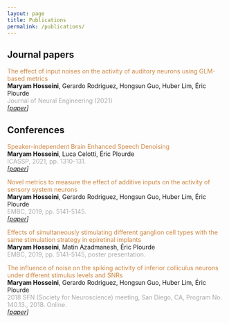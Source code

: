 ```yaml
---
layout: page
title: Publications
permalink: /publications/
---
```



## Journal papers

<tr>
<td valign="middle" width="760"><p><font color="Peru">The effect of input noises on the activity of auditory neurons using GLM-based metrics</font><br>
<strong>Maryam Hosseini</strong>, Gerardo Rodriguez, Hongsun Guo, Huber Lim, Éric Plourde <br>
<font color="#A9A9A9">Journal of Neural Engineering (2021)</font> <br> <em>
   <span style="font-weight: normal;">[<a href="https://doi.org/10.1088/1741-2552/abe979
" target="_blank">paper</a>]  </span>
   </em></p></td>
</tr>


## Conferences

<tr>
<td valign="middle" width="760"><p><font color="Peru">Speaker-independent Brain Enhanced Speech Denoising</font><br>
<strong>Maryam Hosseini</strong>, Luca Celotti, Éric Plourde <br>
<font color="#A9A9A9">ICASSP, 2021, pp. 1310-131.</font> <br> <em>
   <span style="font-weight: normal;">[<a href="https://doi.org/10.1109/ICASSP39728.2021.9414969
" target="_blank">paper</a>]  </span>
   </em></p></td>
</tr>

<tr>
<td valign="middle" width="760"><p><font color="Peru">Novel metrics to measure the effect of additive inputs on the activity of sensory system neurons</font><br>
<strong>Maryam Hosseini</strong>, Gerardo Rodriguez, Hongsun Guo, Huber Lim, Éric Plourde <br>
<font color="#A9A9A9">EMBC, 2019, pp. 5141-5145.</font> <br> <em>
   <span style="font-weight: normal;">[<a href="https://doi.org/10.1109/EMBC.2019.8857622
" target="_blank">paper</a>]  </span>
   </em></p></td>
</tr>

<tr>
<td valign="middle" width="760"><p><font color="Peru">Effects of simultaneously stimulating different ganglion cell types with the same stimulation strategy in epiretinal implants</font><br>
<strong>Maryam Hosseini</strong>, Matin Azadmanesh, Éric Plourde <br>
<font color="#A9A9A9">EMBC, 2019, pp. 5141-5145, poster presentation.</font> <br> <em>
   <span style="font-weight: normal;"> </span>
   </em></p></td>
</tr>


<tr>
<td valign="middle" width="760"><p><font color="Peru">The influence of noise on the spiking activity of inferior colliculus neurons under different stimulus levels and SNRs</font><br>
<strong>Maryam Hosseini</strong>, Gerardo Rodriguez, Hongsun Guo, Huber Lim, Éric Plourde <br>
<font color="#A9A9A9">2018 SFN (Society for Neuroscience) meeting, San Diego, CA, Program No. 140.13., 2018. Online.</font> <br> <em>
   <span style="font-weight: normal;">[<a href="https://doi.org/10.1109/EMBC.2019.8857622
" target="_blank">paper</a>]  </span>
   </em></p></td>
</tr>

